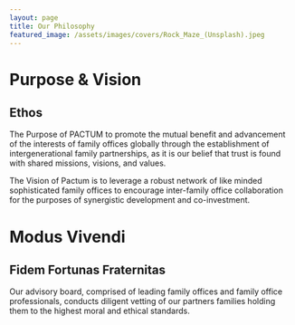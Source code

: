 ```yaml
---
layout: page
title: Our Philosophy
featured_image: /assets/images/covers/Rock_Maze_(Unsplash).jpeg
---
```


# Purpose & Vision

## Ethos

The Purpose of PACTUM to promote the mutual benefit and advancement of the interests of family offices globally through the establishment of intergenerational family partnerships, as it is our belief that trust is found with shared missions, visions, and values.


The Vision of Pactum is to leverage a robust network of like minded sophisticated family offices to encourage inter-family office collaboration for the purposes of synergistic development and co-investment. 




# Modus Vivendi

## Fidem Fortunas Fraternitas

Our advisory board, comprised of leading family offices and family office professionals, conducts diligent vetting of our partners families holding them to the highest moral and ethical standards.


